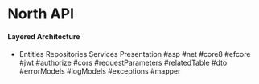 # North API
#### Layered Architecture 

- Entities 
Repositories 
Services 
Presentation #asp #net #core8 #efcore #jwt #authorize #cors #requestParameters #relatedTable #dto #errorModels #logModels #exceptions #mapper 